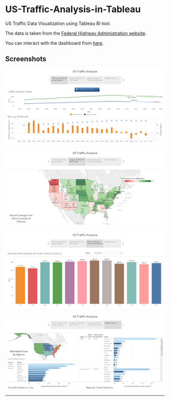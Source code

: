 # US-Traffic-Analysis-in-Tableau

US Traffic Data Visualization using Tableau BI tool. 

The data is taken from the [Federal Highway Administration website](https://www.fhwa.dot.gov/policyinformation/travel_monitoring/tvt.cfm).

You can interact with the dashboard from [here](https://public.tableau.com/profile/aniruddha.tapas#!/vizhome/FinalProject-USTrafficStory/USTrafficAnalysis).

## Screenshots

![Point1](https://raw.githubusercontent.com/Aniruddha-Tapas/US-Traffic-Analysis-in-Tableau/master/Screenshots/point1.png)

![Point2](https://raw.githubusercontent.com/Aniruddha-Tapas/US-Traffic-Analysis-in-Tableau/master/Screenshots/point2.png)

![Point3](https://raw.githubusercontent.com/Aniruddha-Tapas/US-Traffic-Analysis-in-Tableau/master/Screenshots/point3.png)

![Point4](https://raw.githubusercontent.com/Aniruddha-Tapas/US-Traffic-Analysis-in-Tableau/master/Screenshots/point4.png)

<hr>


